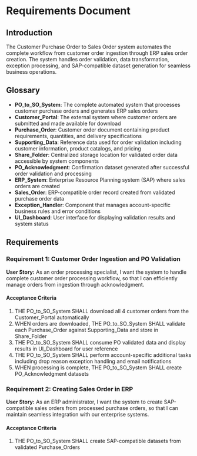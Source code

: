 # Requirements Document

## Introduction

The Customer Purchase Order to Sales Order system automates the complete workflow from customer order ingestion through ERP sales order creation. The system handles order validation, data transformation, exception processing, and SAP-compatible dataset generation for seamless business operations.

## Glossary

- **PO_to_SO_System**: The complete automated system that processes customer purchase orders and generates ERP sales orders
- **Customer_Portal**: The external system where customer orders are submitted and made available for download
- **Purchase_Order**: Customer order document containing product requirements, quantities, and delivery specifications
- **Supporting_Data**: Reference data used for order validation including customer information, product catalogs, and pricing
- **Share_Folder**: Centralized storage location for validated order data accessible by system components
- **PO_Acknowledgment**: Confirmation dataset generated after successful order validation and processing
- **ERP_System**: Enterprise Resource Planning system (SAP) where sales orders are created
- **Sales_Order**: ERP-compatible order record created from validated purchase order data
- **Exception_Handler**: Component that manages account-specific business rules and error conditions
- **UI_Dashboard**: User interface for displaying validation results and system status

## Requirements

### Requirement 1: Customer Order Ingestion and PO Validation

**User Story:** As an order processing specialist, I want the system to handle complete customer order processing workflow, so that I can efficiently manage orders from ingestion through acknowledgment.

#### Acceptance Criteria

1. THE PO_to_SO_System SHALL download all 4 customer orders from the Customer_Portal automatically
2. WHEN orders are downloaded, THE PO_to_SO_System SHALL validate each Purchase_Order against Supporting_Data and store in Share_Folder
3. THE PO_to_SO_System SHALL consume PO validated data and display results in UI_Dashboard for user reference
4. THE PO_to_SO_System SHALL perform account-specific additional tasks including drop reason exception handling and email notifications
5. WHEN processing is complete, THE PO_to_SO_System SHALL create PO_Acknowledgment datasets

### Requirement 2: Creating Sales Order in ERP

**User Story:** As an ERP administrator, I want the system to create SAP-compatible sales orders from processed purchase orders, so that I can maintain seamless integration with our enterprise systems.

#### Acceptance Criteria

1. THE PO_to_SO_System SHALL create SAP-compatible datasets from validated Purchase_Orders